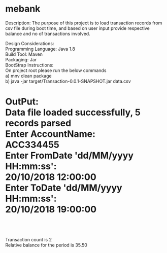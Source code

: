 # mebank
Description: The purpose of this project is to load transaction records from csv file during boot time, and based on user input provide respective balance and no of transactions involved.

Design Considerations:
</br>
    Programming Language: Java 1.8
  </br>
    Build Tool: Maven
   </br>
    Packaging: Jar
  </br>
BootStrap Instructions:
  </br>
  On project root please run the below commands
    </br>
     a) mnv clean package
       </br>
     b) java -jar target/Transaction-0.0.1-SNAPSHOT.jar data.csv
       </br>
   
   OutPut: 
     </br>
Data file loaded successfully, 5 records parsed
  </br>
Enter AccountName:
  </br>
ACC334455
  </br>
Enter FromDate 'dd/MM/yyyy HH:mm:ss':
  </br>
 20/10/2018 12:00:00 
   </br>
Enter ToDate 'dd/MM/yyyy HH:mm:ss':
  </br>
20/10/2018 19:00:00            
  </br>
========================================================
  </br>
Transaction count is 2
  </br>
Relative balance for the period is 35.50
  </br>

    
